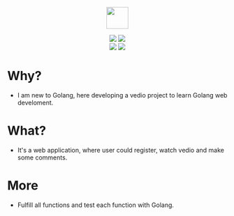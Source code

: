 <p align="center">
  <a href="#">
    <img height="50" src="https://simpleicons.org/icons/go.svg?sanitize=true">
  </a>
</p>

<p align="center">
  <img src="https://img.shields.io/badge/language-golang-orange.svg">
  <img src="https://img.shields.io/badge/IDE-goland-blue.svg?style=flat">
  <br/>
  <img src="https://img.shields.io/badge/codeRepo-github-blue.svg?style=flat&logo=github">
  <img src="https://img.shields.io/badge/database-MySQL-orange">
</p>

# Why?
- I am new to Golang, here developing a vedio project to learn Golang web develoment.

# What?
- It's a web application, where user could register, watch vedio and make some comments.

# More
- Fulfill all functions and test each function with Golang.
